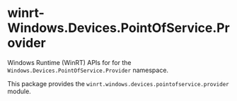<!-- warning: Please don't edit this file. It was automatically generated. -->

# winrt-Windows.Devices.PointOfService.Provider

Windows Runtime (WinRT) APIs for for the `Windows.Devices.PointOfService.Provider` namespace.

This package provides the `winrt.windows.devices.pointofservice.provider` module.
